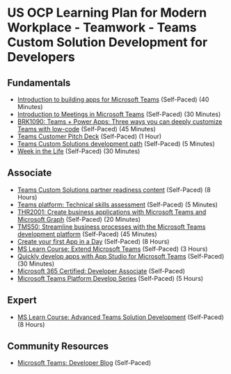 # US OCP Learning Plan for Modern Workplace - Teamwork - Teams Custom Solution Development for Developers

## Fundamentals

* [Introduction to building apps for Microsoft Teams](https://docs.microsoft.com/en-us/learn/modules/intro-microsoft-teams-apps/) (Self-Paced) (40 Minutes)
* [Introduction to Meetings in Microsoft Teams](https://aka.ms/teams-meetings-into) (Self-Paced) (30 Minutes)
* [BRK1090: Teams + Power Apps: Three ways you can deeply customize Teams with low-code](https://myignite.techcommunity.microsoft.com/sessions/84286?source=sessions) (Self-Paced) (45 Minutes)
* [Teams Customer Pitch Deck](https://www.microsoft.com/microsoft-365/partners/resources/teams-custom-solutions-customer-pitch-deck) (Self-Paced) (1 Hour)
* [Teams Custom Solutions development path](https://o365pp.blob.core.windows.net/media/Resources/Teamwork/Teams%20Custom%20Solutions%20Development%20Path.pdf) (Self-Paced) (5 Minutes)
* [Week in the Life](https://o365pp.blob.core.windows.net/media/Resources/Teamwork/Week%20in%20the%20life%20HR%20Week%20Partner%20Example_Final.pdf) (Self-Paced) (30 Minutes)

## Associate

* [Teams Custom Solutions partner readiness content](https://www.microsoft.com/microsoft-365/partners/resources/teams-custom-solutions-partner-readiness-content) (Self-Paced) (8 Hours)
* [Teams platform: Technical skills assessment](https://o365pp.blob.core.windows.net/media/Resources/Teamwork/Technical%20Skills%20Assessment.pdf) (Self-Paced) (5 Minutes)
* [THR2001: Create business applications with Microsoft Teams and Microsoft Graph](https://myignite.techcommunity.microsoft.com/sessions/78938?source=sessions) (Self-Paced) (20 Minutes)
* [TMS50: Streamline business processes with the Microsoft Teams development platform](https://myignite.techcommunity.microsoft.com/sessions/81822?source=sessions) (Self-Paced) (45 Minutes)
* [Create your first App in a Day](https://aka.ms/appinaday) (Self-Paced) (8 Hours)
* [MS Learn Course: Extend Microsoft Teams](https://docs.microsoft.com/en-us/learn/paths/m365-msteams-associate/) (Self-Paced) (3 Hours)
* [Quickly develop apps with App Studio for Microsoft Teams](https://docs.microsoft.com/en-us/microsoftteams/platform/concepts/build-and-test/app-studio-overview) (Self-Paced) (30 Minutes)
* [Microsoft 365 Certified: Developer Associate](https://docs.microsoft.com/en-us/learn/certifications/m365-developer-associate) (Self-Paced)
* [Microsoft Teams Platform Develop Series](https://www.youtube.com/c/MicrosoftTeamsPlatform) (Self-Paced) (5 Hours)

## Expert

* [MS Learn Course: Advanced Teams Solution Development](https://partner.microsoft.com/en-us/training/assets/collection/advanced-teams-solution-development#/) (Self-Paced) (8 Hours)

## Community Resources

* [Microsoft Teams: Developer Blog](https://developer.microsoft.com/en-us/microsoft-teams/blogs/) (Self-Paced)
